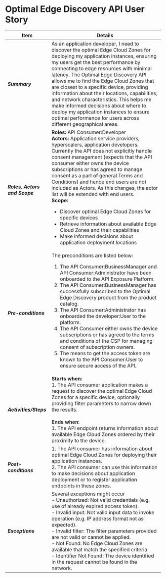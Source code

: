 # Optimal Edge Discovery API User Story

| **Item** | **Details** |
| ---- | ------- |
| ***Summary*** | As an application developer, I need to discover the optimal Edge Cloud Zones for deploying my application instances, ensuring my users get the best performance by connecting to edge resources with minimal latency. The Optimal Edge Discovery API allows me to find the Edge Cloud Zones that are closest to a specific device, providing information about their locations, capabilities, and network characteristics. This helps me make informed decisions about where to deploy my application instances to ensure optimal performance for users across different geographical areas. |
| ***Roles, Actors and Scope*** | **Roles:** API Consumer:Developer<br> **Actors:** Application service providers, hyperscalers, application developers. Currently the API does not explicitly handle consent management (expects that the API consumer either owns the device subscriptions or has agreed to manage consent as a part of general Terms and Conditions) and hence end users are not included as Actors. As this changes, the actor list will be extended with end users. <br> **Scope:** <ul><li>Discover optimal Edge Cloud Zones for specific devices</li><li>Retrieve information about available Edge Cloud Zones and their capabilities</li><li>Make informed decisions about application deployment locations</li></ul> |
| ***Pre-conditions*** |The preconditions are listed below:<br><ol><li>The API Consumer:BusinessManager and API Consumer:Administrator have been onboarded to the API Exposure Platform.</li><li>The API Consumer:BusinessManager has successfully subscribed to the Optimal Edge Discovery product from the product catalog.</li><li>The API Consumer:Administrator has onboarded the developer:User to the platform.</li><li>The API Consumer either owns the device subscriptions or has agreed to the terms and conditions of the CSP for managing consent of subscription owners.</li><li>The means to get the access token are known to the API Consumer:User to ensure secure access of the API.</li></ol> |
| ***Activities/Steps*** | **Starts when:** <br>1. The API consumer application makes a request to discover the optimal Edge Cloud Zones for a specific device, optionally providing filter parameters to narrow down the results.<br><br>**Ends when:** <br>1. The API endpoint returns information about available Edge Cloud Zones ordered by their proximity to the device. |
| ***Post-conditions*** | 1. The API consumer has information about optimal Edge Cloud Zones for deploying their application instances.<br>2. The API consumer can use this information to make decisions about application deployment or to register application endpoints in these zones. |
| ***Exceptions*** | Several exceptions might occur <br>- Unauthorized: Not valid credentials (e.g. use of already expired access token).<br>- Invalid input: Not valid input data to invoke operation (e.g. IP address format not as expected).<br>- Invalid filter: The filter parameters provided are not valid or cannot be applied.<br>- Not Found: No Edge Cloud Zones are available that match the specified criteria.<br>- Identifier Not Found: The device identified in the request cannot be found in the network.
